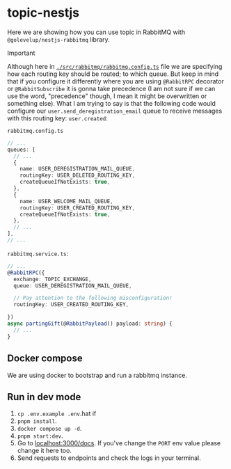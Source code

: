 # topic-nestjs

Here we are showing how you can use topic in RabbitMQ with `@golevelup/nestjs-rabbitmq` library.

> [!IMPORTANT]
>
> Although here in [`./src/rabbitmq/rabbitmq.config.ts`](./src/rabbitmq/rabbitmq.config.ts) file we are specifying how each routing key should be routed; to which queue. But keep in mind that if you configure it differently where you are using `@RabbitRPC` decorator or `@RabbitSubscribe` it is gonna take precedence (I am not sure if we can use the word, "precedence" though, I mean it might be overwritten or something else). What I am trying to say is that the following code would configure our `user.send_deregistration_email` queue to receive messages with this routing key: `user.created`:
>
> `rabbitmq.config.ts`
>
> ```ts
> // ...
> queues: [
>   // ...
>   {
>     name: USER_DEREGISTRATION_MAIL_QUEUE,
>     routingKey: USER_DELETED_ROUTING_KEY,
>     createQueueIfNotExists: true,
>   },
>   {
>     name: USER_WELCOME_MAIL_QUEUE,
>     routingKey: USER_CREATED_ROUTING_KEY,
>     createQueueIfNotExists: true,
>   },
>   // ...
> ],
> // ...
> ```
>
> `rabbitmq.service.ts`:
>
> ```ts
> // ...
> @RabbitRPC({
>   exchange: TOPIC_EXCHANGE,
>   queue: USER_DEREGISTRATION_MAIL_QUEUE,
>
>   // Pay attention to the following misconfiguration!
>   routingKey: USER_CREATED_ROUTING_KEY,
>
> })
> async partingGift(@RabbitPayload() payload: string) {
>   // ...
> }
> ```

## Docker compose

We are using docker to bootstrap and run a rabbitmq instance.

## Run in dev mode

1. `cp .env.example .env`.hat if
2. `pnpm install`.
3. `docker compose up -d`.
4. `pnpm start:dev`.
5. Go to [localhost:3000/docs](localhost:3000/docs). If you've change the `PORT` env value please change it here too.
6. Send requests to endpoints and check the logs in your terminal.
